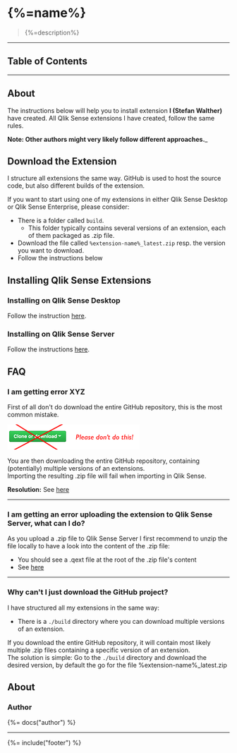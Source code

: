 # {%=name%}

> {%=description%}

---

## Table of Contents

<!-- toc -->

---

## About

The instructions below will help you to install extension **I (Stefan Walther)** have created. All Qlik Sense extensions I have created, follow the same rules.

__Note: Other authors might very likely follow different approaches.___

## Download the Extension

I structure all extensions the same way. GitHub is used to host the source code, but also different builds of the extension.  

If you want to start using one of my extensions in either Qlik Sense Desktop or Qlik Sense Enterprise, please consider:

- There is a folder called `build`. 
  - This folder typically contains several versions of an extension, each of them packaged as .zip file.
- Download the file called `%extension-name%_latest.zip` resp. the version you want to download.
- Follow the instructions below


## Installing Qlik Sense Extensions

### Installing on Qlik Sense Desktop

Follow the instruction [here](http://help.qlik.com/en-US/sense-developer/September2017/Subsystems/Extensions/Content/Howtos/deploy-extensions.htm).

### Installing on Qlik Sense Server

Follow the instructions [here](http://help.qlik.com/en-US/sense-developer/September2017/Subsystems/Extensions/Content/Howtos/deploy-extensions.htm).

## FAQ

### I am getting error XYZ

First of all don't do download the entire GitHub repository, this is the most common mistake.

![](./docs/images/dont-github-download.png)

You are then downloading the entire GitHub repository, containing (potentially) multiple versions of an extensions.  
Importing the resulting .zip file will fail when importing in Qlik Sense.

**Resolution:** See [here](#download-the-extension)

---
### I am getting an error uploading the extension to Qlik Sense Server, what can I do?  

As you upload a .zip file to Qlik Sense Server I first recommend to unzip the file locally to have a look into the content of the .zip file:

- You should see a .qext file at the root of the .zip file's content
- See [here](#download-the-extension)

---
### Why can't I just download the GitHub project?  

I have structured all my extensions in the same way:

- There is a `./build` directory where you can download multiple versions of an extension.

If you download the entire GitHub repository, it will contain most likely multiple .zip files containing a specific version of an extension.  
The solution is simple: Go to the `./build` directory and download the desired version, by default the go for the file %extension-name%_latest.zip

## About

### Author
{%= docs("author") %}

***

{%= include("footer") %}